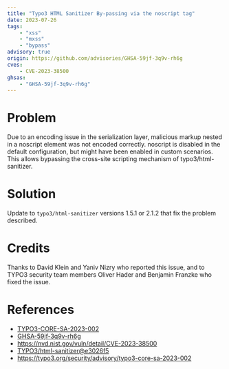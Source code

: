 ```yaml
---
title: "Typo3 HTML Sanitizer By-passing via the noscript tag"
date: 2023-07-26
tags:
	- "xss"
	- "mxss"
	- "bypass"
advisory: true
origin: https://github.com/advisories/GHSA-59jf-3q9v-rh6g
cves: 
	- CVE-2023-38500
ghsas:
	- "GHSA-59jf-3q9v-rh6g"
---
```

# Problem
Due to an encoding issue in the serialization layer, malicious markup nested in a noscript element was not encoded correctly. noscript is disabled in the default configuration, but might have been enabled in custom scenarios. This allows bypassing the cross-site scripting mechanism of typo3/html-sanitizer.

# Solution
Update to `typo3/html-sanitizer` versions 1.5.1 or 2.1.2 that fix the problem described.

# Credits
Thanks to David Klein and Yaniv Nizry who reported this issue, and to TYPO3 security team members Oliver Hader and Benjamin Franzke who fixed the issue.

# References
* [TYPO3-CORE-SA-2023-002](https://typo3.org/security/advisory/typo3-core-sa-2023-002)
* [GHSA-59jf-3q9v-rh6g](https://github.com/TYPO3/html-sanitizer/security/advisories/GHSA-59jf-3q9v-rh6g)
* https://nvd.nist.gov/vuln/detail/CVE-2023-38500
* [TYPO3/html-sanitizer@e3026f5](https://github.com/TYPO3/html-sanitizer/commit/e3026f589fef0be8c3574ee3f0a0bfbe33d7ebdb)
* https://typo3.org/security/advisory/typo3-core-sa-2023-002
